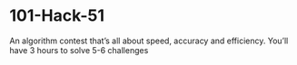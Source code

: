 # 101-Hack-51
An algorithm contest that’s all about speed, accuracy and efficiency. You’ll have 3 hours to solve 5-6 challenges
